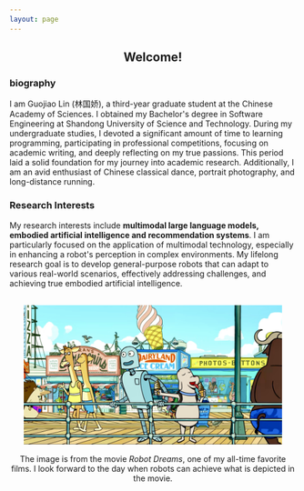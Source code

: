 ```yaml
---
layout: page
---
```

<div style="margin-bottom: 20px;">
  <h2 style="text-align: center;">Welcome!</h2>
  <h3>biography</h3>
  <div style="margin-bottom: 20px;">
    <p>I am Guojiao Lin (林国娇), a third-year graduate student at the Chinese Academy of Sciences. I obtained my Bachelor's degree in Software Engineering at Shandong University of Science and Technology. During my undergraduate studies, I devoted a significant amount of time to learning programming, participating in professional competitions, focusing on academic writing, and deeply reflecting on my true passions. This period laid a solid foundation for my journey into academic research. Additionally, I am an avid enthusiast of Chinese classical dance, portrait photography, and long-distance running.
    </p>
  </div>

  <h3>Research Interests</h3>
  <div style="margin-bottom: 20px;">
    <p>My research interests include <strong>multimodal large language models, embodied artificial intelligence and recommendation systems</strong>. I am particularly focused on the application of multimodal technology, especially in enhancing a robot's perception in complex environments. My lifelong research goal is to develop general-purpose robots that can adapt to various real-world scenarios, effectively addressing challenges, and achieving true embodied artificial intelligence.
    </p>
  </div>
  
  <div style="text-align: center; margin-bottom: 20px;">
    <img src="file/robot_dream.jpg" style="margin-top: 10px; margin-bottom: 10px; max-width: 90%; height: auto;">
    <div style="margin-top: 4px; font-style: normal;">The image is from the movie <em>Robot Dreams</em>, one of my all-time favorite films. I look forward to the day when robots can achieve what is depicted in the movie.</div>
  </div>
</div>